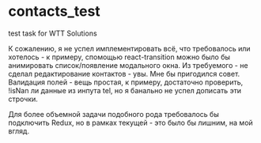 # contacts_test
test task for WTT Solutions

К сожалению, я не успел имплементировать всё, что требовалось или хотелось - к примеру, спомощью react-transition можно было бы анимировать список/появление модального окна.
Из требуемого - не сделал редактирование контактов - увы. Мне бы пригодился совет.
Валидация полей - вещь простая, к примеру, достаточно проверить, !isNan ли данные из инпута tel, но я банально не успел дописать эти строчки.

Для более объемной задачи подобного рода требовалось бы подключить Redux, но в рамках текущей - это было бы лишним, на мой вгляд.
